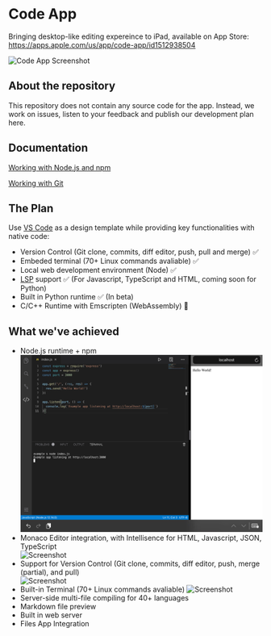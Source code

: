 # Code App
Bringing desktop-like editing expereince to iPad, available on App Store: https://apps.apple.com/us/app/code-app/id1512938504

![Code App Screenshot](https://thebaselab.com/code/main.png)

## About the repository
This repository does not contain any source code for the app. Instead, we work on issues, listen to your feedback and publish our development plan here.

## Documentation
[Working with Node.js and npm](documentation/working-with-nodejs.md)

[Working with Git](documentation/working-with-version-control.md)

## The Plan
Use [VS Code](https://github.com/microsoft/vscode) as a design template while providing key functionalities with native code:
- Version Control (Git clone, commits, diff editor, push, pull and merge) ✅
- Embeded terminal (70+ Linux commands avaliable) ✅
- Local web development environment (Node) ✅
- [LSP](https://microsoft.github.io/language-server-protocol) support ✅ (For Javascript, TypeScript and HTML, coming soon for Python)
- Built in Python runtime ✅ (In beta)
- C/C++ Runtime with Emscripten (WebAssembly) 🏃

## What we've achieved
- Node.js runtime + npm
![Screenshot](documentation/resources/express+safari.jpeg)
- Monaco Editor integration, with Intellisence for HTML, Javascript, JSON, TypeScript<br/>
![Screenshot](screenshots/IMG_0059.PNG)
- Support for Version Control (Git clone, commits, diff editor, push, merge (partial), and pull)<br/>
![Screenshot](screenshots/IMG_EC689E2B126B-1.jpeg)
- Built-in Terminal (70+ Linux commands avaliable)
![Screenshot](screenshots/Simulator%20Screen%20Shot%20-%20iPad%20Pro%20(12.9-inch)%20(4th%20generation)%20-%202021-01-01%20at%2017.37.49.png)
- Server-side multi-file compiling for 40+ languages
- Markdown file preview
- Built in web server
- Files App Integration
